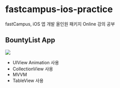# fastcampus-ios-practice
fastCampus, iOS 앱 개발 올인원 패키지 Online 강의 공부

## BountyList App
![](BountyList/bounty.gif)
- UIView Animation 사용
- CollectionView 사용
- MVVM 
- TableView 사용
